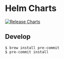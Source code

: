 # Helm Charts

[![Release Charts](https://github.com/Romanow/helm-charts/actions/workflows/charts-release.yaml/badge.svg?branch=master)](https://github.com/Romanow/helm-charts/actions/workflows/charts-release.yaml)

## Develop

```shell
$ brew install pre-commit
$ pre-commit install
```
